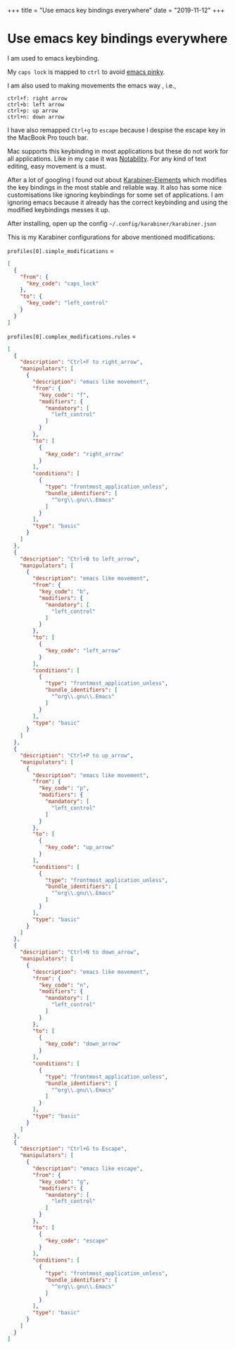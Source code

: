 +++
title = "Use emacs key bindings everywhere"
date = "2019-11-12"
+++

# Use emacs key bindings everywhere

I am used to emacs keybinding.

My `caps lock` is mapped to `ctrl` to avoid [emacs pinky](https://www.google.com/search?q=emacs+pinky).

I am also used to making movements the emacs way , i.e.,

```
ctrl+f: right arrow
ctrl+b: left arrow
ctrl+p: up arrow
ctrl+n: down arrow
```

I have also remapped `Ctrl+g` to `escape` because I despise the escape key in the MacBook Pro touch bar.

Mac supports this keybinding in most applications but these do not work for all applications. Like in my case it was [Notability](https://itunes.apple.com/us/app/notability/id736189492). For any kind of text editing, easy movement is a must.

After a lot of googling I found out about [Karabiner-Elements](https://pqrs.org/osx/karabiner/) which modifies the key bindings in the most stable and reliable way. It also has some nice customisations like ignoring keybindings for some set of applications. I am ignoring emacs because it already has the correct keybinding and using the modified keybindings messes it up.

After installing, open up the config `~/.config/karabiner/karabiner.json`

This is my Karabiner configurations for above mentioned modifications:

`profiles[0].simple_modifications` =

```json
[
  {
    "from": {
      "key_code": "caps_lock"
    },
    "to": {
      "key_code": "left_control"
    }
  }
]
```

`profiles[0].complex_modifications.rules` = 

```json
[
  {
    "description": "Ctrl+F to right_arrow",
    "manipulators": [
      {
        "description": "emacs like movement",
        "from": {
          "key_code": "f",
          "modifiers": {
            "mandatory": [
              "left_control"
            ]
          }
        },
        "to": [
          {
            "key_code": "right_arrow"
          }
        ],
        "conditions": [
          {
            "type": "frontmost_application_unless",
            "bundle_identifiers": [
              "^org\\.gnu\\.Emacs"
            ]
          }
        ],
        "type": "basic"
      }
    ]
  },
  {
    "description": "Ctrl+B to left_arrow",
    "manipulators": [
      {
        "description": "emacs like movement",
        "from": {
          "key_code": "b",
          "modifiers": {
            "mandatory": [
              "left_control"
            ]
          }
        },
        "to": [
          {
            "key_code": "left_arrow"
          }
        ],
        "conditions": [
          {
            "type": "frontmost_application_unless",
            "bundle_identifiers": [
              "^org\\.gnu\\.Emacs"
            ]
          }
        ],
        "type": "basic"
      }
    ]
  },
  {
    "description": "Ctrl+P to up_arrow",
    "manipulators": [
      {
        "description": "emacs like movement",
        "from": {
          "key_code": "p",
          "modifiers": {
            "mandatory": [
              "left_control"
            ]
          }
        },
        "to": [
          {
            "key_code": "up_arrow"
          }
        ],
        "conditions": [
          {
            "type": "frontmost_application_unless",
            "bundle_identifiers": [
              "^org\\.gnu\\.Emacs"
            ]
          }
        ],
        "type": "basic"
      }
    ]
  },
  {
    "description": "Ctrl+N to down_arrow",
    "manipulators": [
      {
        "description": "emacs like movement",
        "from": {
          "key_code": "n",
          "modifiers": {
            "mandatory": [
              "left_control"
            ]
          }
        },
        "to": [
          {
            "key_code": "down_arrow"
          }
        ],
        "conditions": [
          {
            "type": "frontmost_application_unless",
            "bundle_identifiers": [
              "^org\\.gnu\\.Emacs"
            ]
          }
        ],
        "type": "basic"
      }
    ]
  },
  {
    "description": "Ctrl+G to Escape",
    "manipulators": [
      {
        "description": "emacs like escape",
        "from": {
          "key_code": "g",
          "modifiers": {
            "mandatory": [
              "left_control"
            ]
          }
        },
        "to": [
          {
            "key_code": "escape"
          }
        ],
        "conditions": [
          {
            "type": "frontmost_application_unless",
            "bundle_identifiers": [
              "^org\\.gnu\\.Emacs"
            ]
          }
        ],
        "type": "basic"
      }
    ]
  }
]
```
